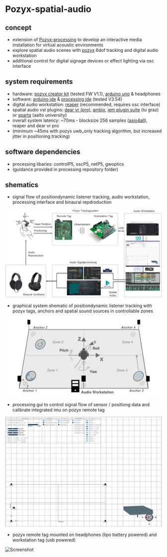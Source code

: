 # Pozyx-spatial-audio

## concept

- extension of [Pozyx-processing](https://github.com/pozyxLabs/Pozyx-processing) to develop an interactive media installation for virtual acoustic environments
- explore spatial audio scenes with [pozyx](https://www.pozyx.io) 6dof tracking and digital audio workstation
- additional control for digital signage devices or effect lighting via osc interface

## system requirements

- hardware: [pozyx creator kit](https://store.pozyx.io/product/50-001-0001-creator-kit-65) (tested FW V1.1), [arduino uno](https://store.arduino.cc/arduino-uno-rev3) & headphones
- software: [arduino ide](https://www.arduino.cc/en/software) & [processing ide](https://processing.org/download) (tested V3.54)
- digital audio workstation: [reaper](https://www.reaper.fm) (recommended, requires osc interface)
- spatial audio vst plugins: [dear vr (pro)](https://www.dear-reality.com/products/dearvr-pro), [ambix](https://github.com/kronihias/ambix), [iem plugin suite](https://plugins.iem.at/) (tu graz) or [sparta](http://research.spa.aalto.fi/projects/sparta_vsts/) (aalto university)
- overall system latency: ~70ms - blocksize 256 samples ([asio4all](http://www.asio4all.org/)), reaper and dear vr pro
- (minimum ~45ms with pozyx uwb_only tracking algorithm, but increased jitter in positioning tracking)

## software dependencies

- processing libaries: controlP5, oscP5, netP5, gwoptics
- (guidance provided in processing repository folder)

## shematics

- signal flow of positiondynamic listener tracking, audio workstation, processing interface and binaural repdroduction

![Screenshot](ressources/images/systemflow.png "system flow")

- graphical system shematic of positiondynamic listener tracking with pozyx tags, anchors and spatial sound sources in controllable zones

![Screenshot](ressources/images/systemsetup.png "system setup")

- processing gui to control signal flow of sensor / positiong data and calibrate integrated imu on pozyx remote tag

![Screenshot](ressources/images/processing.png "processing gui")

- pozyx remote tag mounted on headphones (lipo battery powered) and workstation tag (usb powered)

![Screenshot](ressources/images/pozyx_tags.png "pozyx tags")

